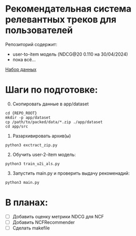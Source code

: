 # Рекомендательная система релевантных треков для пользователей
Репозиторий содержит:
- user-to-item модель (NDCG@20 0.110 на 30/04/2024)
- пока всё...

[Набор данных](https://www.kaggle.com/competitions/kkbox-music-recommendation-challenge/data)


# Шаги по подготовке:
0. Скопировать данные в app/dataset
```
cd {REPO_ROOT}
mkdir -p app/dataset
cp /path/to/packed/data/*.zip ./app/dataset
cd app/src
```
1. Разархивировать архив(ы)

```python3 exctract_zip.py```

2. Обучить user-2-item модель:

```python3 train_u2i_als.py```

3. Запустить main.py и проверить выдачу рекоменадий:

```python3 main.py```


# В планах:
- [ ] Добавить оценку метрики NDCG для NCF
- [ ] Добавить NCFRecommender
- [ ] Сделать makefile
